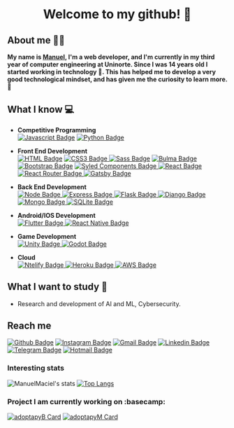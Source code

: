 
<p align="center">
 <h1 align="center">Welcome to my github! 👋</h1>
</p>

## About me :man_technologist:
**My name is [Manuel](https://manuelmaciel.vercel.app), I'm a web developer, and I'm currently in my third year of computer engineering at Uninorte. Since I was 14 years old I started working in technology 🚀. This has helped me to develop a very good technological mindset, and has given me the curiosity to learn more. 🌠**

## What I know :computer:
- **Competitive Programming**
	<br/> [![Javascript Badge](https://img.shields.io/badge/JavaScript-F7DF1E?style=for-the-badge&logo=javascript&logoColor=black)](https://github.com/ManuelMaciel)
[![Python Badge](https://img.shields.io/badge/Python-14354C?style=for-the-badge&logo=python&logoColor=white)](https://github.com/ManuelMaciel)
- **Front End Development**
	<br/> [![HTML Badge](https://img.shields.io/badge/HTML-orange?style=for-the-badge&logo=html5&logoColor=white)](https://github.com/ManuelMaciel)
[![CSS3 Badge](https://img.shields.io/badge/CSS3-1572B6?style=for-the-badge&logo=css3&logoColor=white)
![Sass Badge](https://img.shields.io/badge/Sass-CC6699?style=for-the-badge&logo=sass&logoColor=white)](https://github.com/ManuelMaciel)
[![Bulma Badge](https://img.shields.io/badge/Bulma-48c78e?style=for-the-badge&logo=bulma&logoColor=white)
![Bootstrap Badge](https://img.shields.io/badge/Bootstrap-563D7C?style=for-the-badge&logo=bootstrap&logoColor=white)](https://github.com/ManuelMaciel)
[![Syled Components Badge](https://img.shields.io/badge/styled--components-DB7093?style=for-the-badge&logo=styled-components&logoColor=white)
](https://github.com/ManuelMaciel)[![React Badge](https://img.shields.io/badge/React-20232A?style=for-the-badge&logo=react&logoColor=61DAFB)
](https://github.com/ManuelMaciel)[![React Router Badge](https://img.shields.io/badge/React_Router-CA4245?style=for-the-badge&logo=react-router&logoColor=white)
](https://github.com/ManuelMaciel)[![Gatsby Badge](https://img.shields.io/badge/Gatsby-663399?style=for-the-badge&logo=gatsby&logoColor=white)
](https://github.com/ManuelMaciel)
- **Back End Development**
	<br />[![Node Badge](https://img.shields.io/badge/Node.js-43853D?style=for-the-badge&logo=node.js&logoColor=white)
](https://github.com/ManuelMaciel)[![Express Badge](https://img.shields.io/badge/Express.js-404D59?style=for-the-badge&logo=express&logoColor=white)
](https://github.com/ManuelMaciel)[![Flask Badge](https://img.shields.io/badge/Flask-000000?style=for-the-badge&logo=flask&logoColor=white)
](https://github.com/ManuelMaciel)[![Django Badge](https://img.shields.io/badge/Django-092E20?style=for-the-badge&logo=django&logoColor=white)
](https://github.com/ManuelMaciel)[![Mongo Badge](https://img.shields.io/badge/MongoDB-4EA94B?style=for-the-badge&logo=mongodb&logoColor=white)
](https://github.com/ManuelMaciel)[![SQLite Badge](https://img.shields.io/badge/SQLite-07405E?style=for-the-badge&logo=sqlite&logoColor=white)
](https://github.com/ManuelMaciel)
	
- **Android/IOS Development**
 	<br />[![Flutter Badge](https://img.shields.io/badge/Flutter-02569B?style=for-the-badge&logo=flutter&logoColor=white)
](https://github.com/ManuelMaciel)[![React Native Badge](https://img.shields.io/badge/React_Native-20232A?style=for-the-badge&logo=react&logoColor=61DAFB)
](https://github.com/ManuelMaciel)

- **Game Development**
 	<br />[![Unity Badge](https://img.shields.io/badge/Unity-100000?style=for-the-badge&logo=unity&logoColor=white)
](https://github.com/ManuelMaciel)[![Godot Badge](https://img.shields.io/badge/Godot-52528C?style=for-the-badge&logo=godot-engine&logoColor=white)
](https://github.com/ManuelMaciel)

- **Cloud**
 	<br />[![Ntelify Badge](https://img.shields.io/badge/Netlify-00C7B7?style=for-the-badge&logo=netlify&logoColor=white)
](https://github.com/ManuelMaciel)[![Heroku Badge](https://img.shields.io/badge/Heroku-430098?style=for-the-badge&logo=heroku&logoColor=white)
](https://github.com/ManuelMaciel)[![AWS Badge](https://img.shields.io/badge/Amazon_AWS-EADB34?style=for-the-badge&logo=amazon-aws&logoColor=black)
](https://github.com/ManuelMaciel)
	
## What I want to study 🤔
- Research and development of AI and ML, Cybersecurity.

## Reach me 
[![Github Badge](https://img.shields.io/badge/-Github-4D2182?style=for-the-badge&logo=Github&logoColor=white&link=https://github.com/ManuelMaciel)](https://github.com/ManuelMaciel)
[![Instagram Badge](https://img.shields.io/badge/-Instagram-4D2182?style=for-the-badge&logo=instagram&logoColor=white&link=https://www.instagram.com/m_maciel7/)](https://www.instagram.com/m_maciel7/)
[![Gmail Badge](https://img.shields.io/badge/-Gmail-4D2182?style=for-the-badge&logo=gmail&logoColor=white)](mailto:manuelmaciel7001@gmail.com)
[![Linkedin Badge](https://img.shields.io/badge/-LinkedIn-4D2182?style=for-the-badge&logo=Linkedin&logoColor=white&link=https://www.linkedin.com/in/manuelmaciel7/)](https://www.linkedin.com/in/manuelmaciel7/)
[![Telegram Badge](https://img.shields.io/badge/-Telegram-4D2182?style=for-the-badge&labelColor=4D2182&logo=telegram&logoColor=white&link=https://t.me/ManuelMaci)](https://t.me/ManuelMaci)
[![Hotmail Badge](https://img.shields.io/badge/-Hotmail-4D2182?style=for-the-badge&logo=microsoft-outlook&logoColor=white&link=mailto:manuelmaciel7001@hotmail.com)](mailto:manuelmaciel7001@hotmail.com)


### Interesting stats

![ManuelMaciel's stats](https://github-readme-stats.vercel.app/api?username=ManuelMaciel&title_color=ffffff&text_color=ec008c&bg_color=DEG,61045F,431D72&icon_color=DB1A9E&show_icons=true&hide_border=true&hide=issues)
[![Top Langs](https://github-readme-stats.vercel.app/api/top-langs/?username=ManuelMaciel&layout=compact&bg_color=DEG,61045F,431D72&title_color=ffffff&text_color=ffffff&hide_border=true)](https://github.com/ManuelMaciel)

### Project I am currently working on :basecamp:

[![adoptapyB Card](https://github-readme-stats.vercel.app/api/pin/?username=ManuelMaciel&repo=adoptapy-back&bg_color=DEG,61045F,431D72&title_color=ffffff&text_color=ffffff&icon_color=DB1A9E&hide_border=true)](https://github.com/ManuelMaciel/adoptapy-back)
[![adoptapyM Card](https://github-readme-stats.vercel.app/api/pin/?username=ManuelMaciel&repo=adoptapy-mobile&bg_color=DEG,61045F,431D72&title_color=ffffff&text_color=ffffff&icon_color=DB1A9E&hide_border=true)](https://github.com/ManuelMaciel/adoptapy-mobile)


